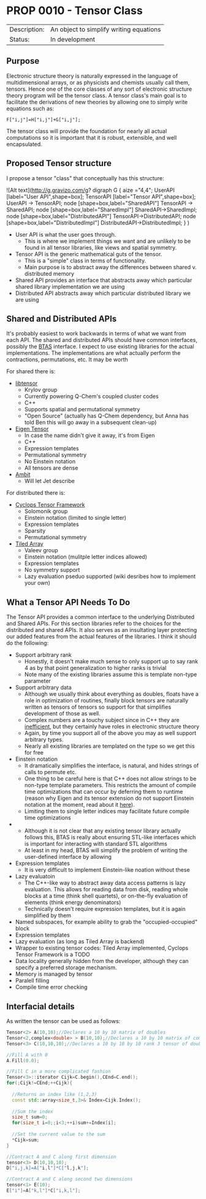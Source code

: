 # PROP 0010 - Tensor Class

|                |                                           |
|:---------------|:------------------------------------------|
| Description:   | An object to simplify writing equations   |
| Status:        | In development                            |


## Purpose
Electronic structure theory is naturally expressed in the language of multidimensional arrays, or as physicists and chemists usually call them, tensors.  Hence one of the core classes of any sort of electronic structure theory program will be the tensor class.  A tensor class's main goal is to facilitate the derivations of new theories by allowing one to simply write equations such as:
```
F["i,j"]=H["i,j"]+G["i,j"];
```
The tensor class will provide the foundation for nearly all actual computations so it is important that it is robust, extensible, and well encapsulated.

## Proposed Tensor structure

I propose a tensor "class" that conceptually has this structure:

![Alt text](http://g.gravizo.com/g?
  digraph G {
    aize ="4,4";
    UserAPI [label="User API",shape=box];
    TensorAPI [label="Tensor API",shape=box];
    UserAPI -> TensorAPI;
    node [shape=box,label="SharedAPI"]
    TensorAPI -> SharedAPI;
    node [shape=box,label="SharedImpl"]
    SharedAPI->SharedImpl;
    node [shape=box,label="DistributedAPI"]
    TensorAPI->DistributedAPI;
    node [shape=box,label="DistributedImpl"]
    DistributedAPI->DistributedImpl;
  }
)

* User API is what the user goes through.
  * This is where we implement things we want and are unlikely to be found in all tensor libraries, like views and spatial symmetry.
* Tensor API is the generic mathematical guts of the tensor.
   * This is a "simple" class in terms of functionality.
   * Main purpose is to abstract away the differences between shared v. distributed memory
* Shared API provides an interface that abstracts away which particular shared library implementation we are using
* Distributed API abstracts away which particular distributed library we are using

## Shared and Distributed APIs
It's probably easiest to work backwards in terms of what we want from each API.  The shared and distributed APIs should have common interfaces, possibly the [BTAS](http://itensor.org/btas/) interface.  I expect to use existing
libraries for the actual implementations.  The implementations are what actually perform the contractions, permutations, etc.  It may be worth 

For shared there is:

* [libtensor](https://github.com/epifanovsky/libtensor)
  * Krylov group
  * Currently powering Q-Chem's coupled cluster codes
  * C++ 
  * Supports spatial and permutational symmetry
  * "Open Source" (actually has Q-Chem dependency, but Anna has told Ben this will go away in a subsequent clean-up)
* [Eigen Tensor](http://eigen.tuxfamily.org/index.php?title=Tensor_support)
  * In case the name didn't give it away, it's from Eigen
  * C++ 
  * Expression templates
  * Permutational symmetry
  * No Einstein notation
  * All tensors are dense
* [Ambit](https://github.com/jturney/ambit)
  * Will let Jet describe

For distributed there is:

* [Cyclops Tensor Framework](https://github.com/solomonik/ctf)
  * Solomonik group
  * Einstein notation (limited to single letter)
  * Expression templates
  * Sparsity
  * Permutational symmetry
* [Tiled Array](https://github.com/ValeevGroup/tiledarray)
  * Valeev group
  * Einstein notation (mulitple letter indices allowed)
  * Expression templates
  * No symmetry support
  * Lazy evaluation pseduo supported (wiki desribes how to implement your own)

## What a Tensor API Needs To Do
 The Tensor API provides a common interface to the underlying Distributed and Shared APIs.  For this section libraries refer to the choices for the distributed and shared APIs.  It also serves as an insultating layer protecting our added
 features from the actual features of the libraries.  I think it should do the following:
 
 * Support arbitrary rank
   * Honestly, it doesn't make much sense to only support up to say rank 4 as by that point generalization to higher ranks   is trivial
   * Note many of the existing libraries assume this is template non-type parameter
 * Support arbitrary data
   * Although we usually think about everything as doubles, floats have a role in optimization of routines, finally block    tensors are naturally written as tensors of tensors so support for that simplifies development of those as well.
   * Complex numbers are a touchy subject since in C++ they are [inefficient](https://software.intel.com/en-us/forums/intel-c-compiler/topic/309133), but they certainly have roles in electronic structure theory
   * Again, by time you support all of the above you may as well support arbitrary types.
   * Nearly all existing libraries are templated on the type so we get this for free
 * Einstein notation
   * It dramatically simplifies the interface, is natural, and hides strings of calls to permute etc.
   * One thing to be careful here is that C++ does not allow strings to be non-type template parameters.  This restricts     the amount of compile time optimizations that can occur by deferring them to runtime (reason why Eigen and its tensor   extension do not support Einstein notation at the moment, read about it [here](https://bitbucket.org/eigen/eigen/pull-requests/124/einstein-notation-for-tensor-module/diff)).
   * Limiting them to single letter indices may facilitate future compile time optimizations
 * 
   * Although it is not clear that any existing tensor library actually follows this, BTAS is really about ensuring
     STL-like interfaces which is important for interacting with standard STL algorithms
   * At least in my head, BTAS will simplify the problem of writing the user-defined interface by allowing 
 * Expression templates
   * It is very difficult to implement Einstein-like noation without these
 * Lazy evaluatoin
   * The C++-like way to abstract away data access patterns is lazy evaluation.  This allows for reading data from disk,
     reading whole blocks at a time (think shell quartets), or on-the-fly evaluation of elements (think energy denominators)
   * Technically doesn't require expression templates, but it is again simplified by them
 * Named subspaces, for example ability to grab the "occupied-occupied" block
 * Expression templates
 * Lazy evaluation (as long as Tiled Array is backend)
 * Wrapper to existing tensor codes: Tiled Array implemented, Cyclops Tensor Framework is a TODO
 * Data locality generally hidden from the developer, although they can specify a preferred storage mechanism.
 * Memory is managed by tensor
 * Paralell filling
 * Compile time error checking

## Interfacial details
As written the tensor can be used as follows:
```C++
Tensor<2> A(10,10);//Declares a 10 by 10 matrix of doubles
Tensor<2,complex<double> > B(10,10);//Declares a 10 by 10 matrix of complex values
Tensor<3> C(10,10,10);//Declares a 10 by 10 by 10 rank 3 tensor of doubles

//Fill A with 0
A.Fill(0.0);

//Fill C in a more complicated fashion
Tensor<3>::iterator Cijk=C.begin(),CEnd=C.end();
for(;Cijk!=CEnd;++Cijk){
  
  //Returns an index like (1,2,3)
  const std::array<size_t,3>& Index=Cijk.Index();
  
  //Sum the index
  size_t sum=0;
  for(size_t i=0;;i<3;++i)sum+=Index[i];
  
  //Set the current value to the sum
  *Cijk=sum;
}

//Contract A and C along first dimension
tensor<3> D(10,10,10);
D["i,j,k]=A["i,l"]*C["l,j,k"];

//Contract A and C along second two dimensions
tensor<1> E(10);
E["i"]=A["k,l"]*C["i,k,l"];

```
